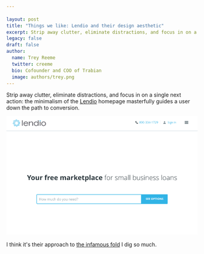 ```yaml
---

layout: post
title: "Things we like: Lendio and their design aesthetic"
excerpt: Strip away clutter, eliminate distractions, and focus in on a single next action. The minimalism of the Lendio home page masterfully guides a user down the path to conversion.
legacy: false
draft: false
author:
  name: Trey Reeme
  twitter: creeme
  bio: Cofounder and COO of Trabian
  image: authors/trey.png
---
```


Strip away clutter, eliminate distractions, and focus in on a single next action: the minimalism of the [Lendio](https://www.lendio.com) homepage masterfully guides a user down the path to conversion.

 ![Lendio homepage view](/images/lendio.png)

I think it\'s their approach to [the infamous fold](http://designhooks.com/above-the-fold-and-below-the-fold-myths-and-reality/) I dig so much.
